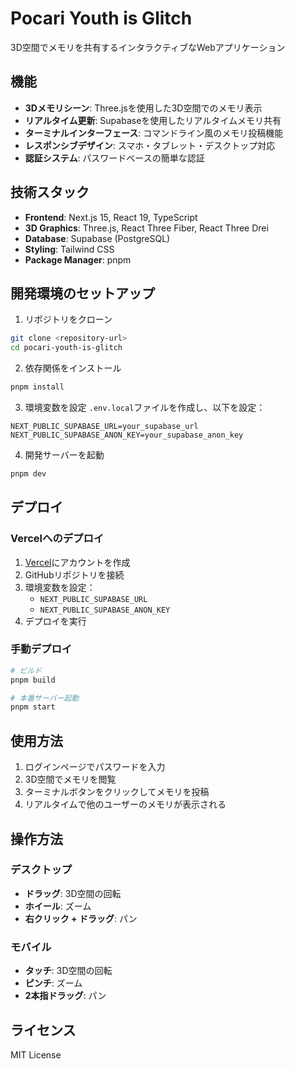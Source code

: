 # Pocari Youth is Glitch

3D空間でメモリを共有するインタラクティブなWebアプリケーション

## 機能

- **3Dメモリシーン**: Three.jsを使用した3D空間でのメモリ表示
- **リアルタイム更新**: Supabaseを使用したリアルタイムメモリ共有
- **ターミナルインターフェース**: コマンドライン風のメモリ投稿機能
- **レスポンシブデザイン**: スマホ・タブレット・デスクトップ対応
- **認証システム**: パスワードベースの簡単な認証

## 技術スタック

- **Frontend**: Next.js 15, React 19, TypeScript
- **3D Graphics**: Three.js, React Three Fiber, React Three Drei
- **Database**: Supabase (PostgreSQL)
- **Styling**: Tailwind CSS
- **Package Manager**: pnpm

## 開発環境のセットアップ

1. リポジトリをクローン
```bash
git clone <repository-url>
cd pocari-youth-is-glitch
```

2. 依存関係をインストール
```bash
pnpm install
```

3. 環境変数を設定
`.env.local`ファイルを作成し、以下を設定：
```
NEXT_PUBLIC_SUPABASE_URL=your_supabase_url
NEXT_PUBLIC_SUPABASE_ANON_KEY=your_supabase_anon_key
```

4. 開発サーバーを起動
```bash
pnpm dev
```

## デプロイ

### Vercelへのデプロイ

1. [Vercel](https://vercel.com)にアカウントを作成
2. GitHubリポジトリを接続
3. 環境変数を設定：
   - `NEXT_PUBLIC_SUPABASE_URL`
   - `NEXT_PUBLIC_SUPABASE_ANON_KEY`
4. デプロイを実行

### 手動デプロイ

```bash
# ビルド
pnpm build

# 本番サーバー起動
pnpm start
```

## 使用方法

1. ログインページでパスワードを入力
2. 3D空間でメモリを閲覧
3. ターミナルボタンをクリックしてメモリを投稿
4. リアルタイムで他のユーザーのメモリが表示される

## 操作方法

### デスクトップ
- **ドラッグ**: 3D空間の回転
- **ホイール**: ズーム
- **右クリック + ドラッグ**: パン

### モバイル
- **タッチ**: 3D空間の回転
- **ピンチ**: ズーム
- **2本指ドラッグ**: パン

## ライセンス

MIT License
